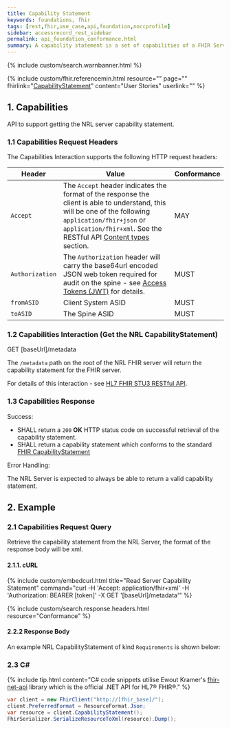 ```yaml
---
title: Capability Statement
keywords: foundations, fhir
tags: [rest,fhir,use_case,api,foundation,noccprofile]
sidebar: accessrecord_rest_sidebar
permalink: api_foundation_conformance.html
summary: A capability statement is a set of capabilities of a FHIR Server that may be used as a statement of actual server functionality or a statement of required or desired server implementation.
---
```


{% include custom/search.warnbanner.html %}

{% include custom/fhir.referencemin.html resource="" page="" fhirlink="[CapabilityStatement](http://www.hl7.org/fhir/STU3/capabilitystatement.html)" content="User Stories" userlink="" %}


## 1. Capabilities ##

API to support getting the NRL server capability statement.

<!--Alternatively, a HTTP OPTIONS request against the root of the FHIR server will also return the conformance profile:-->

<!--<div markdown="span" class="alert alert-success" role="alert">-
OPTIONS [baseUrl]/</div>-->

### 1.1 Capabilities Request Headers ###

The Capabilities Interaction supports the following HTTP request headers:


| Header               | Value |Conformance |
|----------------------|-------|-------|
| `Accept`      | The `Accept` header indicates the format of the response the client is able to understand, this will be one of the following <code class="highlighter-rouge">application/fhir+json</code> or <code class="highlighter-rouge">application/fhir+xml</code>. See the RESTful API [Content types](development_general_api_guidance.html#content-types) section. | MAY |
| `Authorization`      | The `Authorization` header will carry the base64url encoded JSON web token required for audit on the spine - see [Access Tokens (JWT)](integration_access_tokens_and_audit_JWT.html) for details. |  MUST |
| `fromASID`           | Client System ASID | MUST |
| `toASID`             | The Spine ASID | MUST |


<!--
| Header               | Value |Conformance |
|----------------------|-------|-------|
| `Accept`      | The `Accept` header indicates the format of the response the client is able to understand, this will be one of the following <code class="highlighter-rouge">application/fhir+json</code> or <code class="highlighter-rouge">application/fhir+xml</code>. See the RESTful API [Content types](development_general_api_guidance.html#content-types) section. | MAY |
| `Authorization`      | The `Authorization` header will carry the base64url encoded JSON web token required for audit on the spine - see [Cross Organisation Audit and Provenance](integration_cross_organisation_audit_and_provenance.html) for details. |  MUST |
| `Ssp-TraceID`        | Client System TraceID (i.e. GUID/UUID). This is a unique ID that the client system should provide. It can be used to identify specific requests when troubleshooting issues with API calls. All calls into the service should have a unique TraceID so they can be uniquely identified later if required. | MUST |
| `Ssp-From`           | Client System ASID | MUST |
| `Ssp-To`             | The Spine ASID | MUST |
| `Ssp-InteractionID`  | `urn:nhs:names:services:nrls:fhir:rest:read:metadata`| MUST |
| `Ssp-Version`  | `1` | MUST |

Note: The Ssp-Version defaults to 1 if not supplied (this is currently the only version of the API). This indicates the major version of the interaction, so when new major releases of this specification are released (for example releases with breaking changes), implementors will need to specify the correct version in this header.
-->

### 1.2 Capabilities Interaction (Get the NRL CapabilityStatement)  ###

<div markdown="span" class="alert alert-success" role="alert">
GET [baseUrl]/metadata</div>

The `/metadata` path on the root of the NRL FHIR server will return the capability statement for the FHIR server.

For details of this interaction - see [HL7 FHIR STU3 RESTful API](https://www.hl7.org/fhir/STU3/http.html#capabilities).

<!--All requests SHALL contain a valid ‘Authorization’ header and MAY contain an ‘Accept’ header with at least one of the following application/fhir+json or application/fhir+xml.-->

### 1.3 Capabilities Response ####

Success:

<ul>
  <li>SHALL return a <code class="highlighter-rouge">200</code> <strong>OK</strong> HTTP status code on successful retrieval of the capability statement.</li>
  <li>SHALL return a capability statement which conforms to the standard <a href="http://hl7.org/fhir/STU3/capabilitystatement.html">FHIR CapabilityStatement</a>
</li>
</ul>

Error Handling:

<p>The NRL Server is expected to always be able to return a valid capability statement.</p>

## 2. Example ##

### 2.1 Capabilities Request Query ###

Retrieve the capability statement from the NRL Server, the format of the response body will be xml. 

#### 2.1.1. cURL ####

{% include custom/embedcurl.html title="Read Server Capability Statement" command="curl -H 'Accept: application/fhir+xml' -H 'Authorization: BEARER [token]' -X GET '[baseUrl]/metadata'" %}



{% include custom/search.response.headers.html resource="Conformance"  %}

<h4 id="32-response-headers">2.2.2 Response Body</h4>

<!--### 2.2.2 Response Body ###-->

<p>An example NRL CapabilityStatement of kind <code class="highlighter-rouge">Requirements</code> is shown below:</p>




<script src="https://gist.github.com/swk003/2961c7f768ff4ddc44c483fb6ac80833.js"></script>


<!--<script src="https://gist.github.com/IOPS-DEV/873579911893ce480f15393917812587.js"></script>-->



### 2.3 C# ###

{% include tip.html content="C# code snippets utilise Ewout Kramer's [fhir-net-api](https://github.com/ewoutkramer/fhir-net-api) library which is the official .NET API for HL7&reg; FHIR&reg;." %}

```csharp
var client = new FhirClient("http://[fhir_base]/");
client.PreferredFormat = ResourceFormat.Json;
var resource = client.CapabilityStatement();
FhirSerializer.SerializeResourceToXml(resource).Dump();
```
